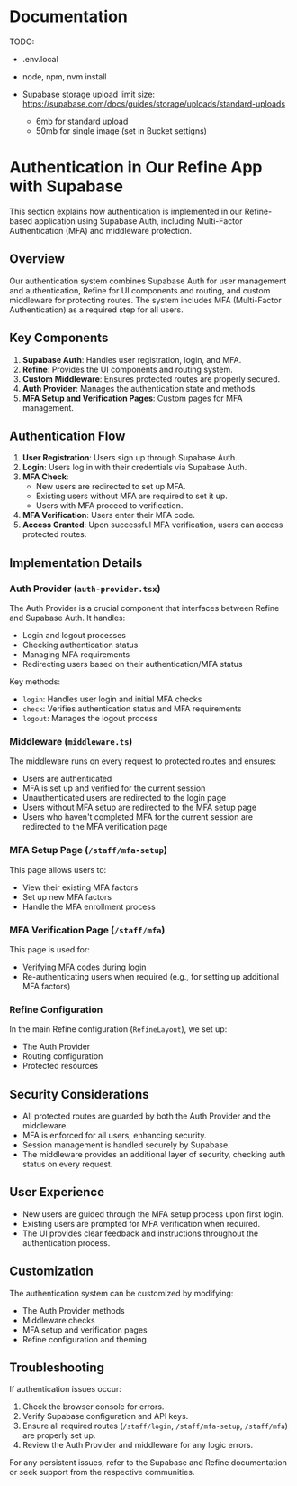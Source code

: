 # Documentation

TODO:

-   .env.local
-   node, npm, nvm install

-   Supabase storage upload limit size: https://supabase.com/docs/guides/storage/uploads/standard-uploads
    -   6mb for standard upload
    -   50mb for single image (set in Bucket settigns)

# Authentication in Our Refine App with Supabase

This section explains how authentication is implemented in our Refine-based application using Supabase Auth, including Multi-Factor Authentication (MFA) and middleware protection.

## Overview

Our authentication system combines Supabase Auth for user management and authentication, Refine for UI components and routing, and custom middleware for protecting routes. The system includes MFA (Multi-Factor Authentication) as a required step for all users.

## Key Components

1. **Supabase Auth**: Handles user registration, login, and MFA.
2. **Refine**: Provides the UI components and routing system.
3. **Custom Middleware**: Ensures protected routes are properly secured.
4. **Auth Provider**: Manages the authentication state and methods.
5. **MFA Setup and Verification Pages**: Custom pages for MFA management.

## Authentication Flow

1. **User Registration**: Users sign up through Supabase Auth.
2. **Login**: Users log in with their credentials via Supabase Auth.
3. **MFA Check**:
    - New users are redirected to set up MFA.
    - Existing users without MFA are required to set it up.
    - Users with MFA proceed to verification.
4. **MFA Verification**: Users enter their MFA code.
5. **Access Granted**: Upon successful MFA verification, users can access protected routes.

## Implementation Details

### Auth Provider (`auth-provider.tsx`)

The Auth Provider is a crucial component that interfaces between Refine and Supabase Auth. It handles:

-   Login and logout processes
-   Checking authentication status
-   Managing MFA requirements
-   Redirecting users based on their authentication/MFA status

Key methods:

-   `login`: Handles user login and initial MFA checks
-   `check`: Verifies authentication status and MFA requirements
-   `logout`: Manages the logout process

### Middleware (`middleware.ts`)

The middleware runs on every request to protected routes and ensures:

-   Users are authenticated
-   MFA is set up and verified for the current session
-   Unauthenticated users are redirected to the login page
-   Users without MFA setup are redirected to the MFA setup page
-   Users who haven't completed MFA for the current session are redirected to the MFA verification page

### MFA Setup Page (`/staff/mfa-setup`)

This page allows users to:

-   View their existing MFA factors
-   Set up new MFA factors
-   Handle the MFA enrollment process

### MFA Verification Page (`/staff/mfa`)

This page is used for:

-   Verifying MFA codes during login
-   Re-authenticating users when required (e.g., for setting up additional MFA factors)

### Refine Configuration

In the main Refine configuration (`RefineLayout`), we set up:

-   The Auth Provider
-   Routing configuration
-   Protected resources

## Security Considerations

-   All protected routes are guarded by both the Auth Provider and the middleware.
-   MFA is enforced for all users, enhancing security.
-   Session management is handled securely by Supabase.
-   The middleware provides an additional layer of security, checking auth status on every request.

## User Experience

-   New users are guided through the MFA setup process upon first login.
-   Existing users are prompted for MFA verification when required.
-   The UI provides clear feedback and instructions throughout the authentication process.

## Customization

The authentication system can be customized by modifying:

-   The Auth Provider methods
-   Middleware checks
-   MFA setup and verification pages
-   Refine configuration and theming

## Troubleshooting

If authentication issues occur:

1. Check the browser console for errors.
2. Verify Supabase configuration and API keys.
3. Ensure all required routes (`/staff/login`, `/staff/mfa-setup`, `/staff/mfa`) are properly set up.
4. Review the Auth Provider and middleware for any logic errors.

For any persistent issues, refer to the Supabase and Refine documentation or seek support from the respective communities.
